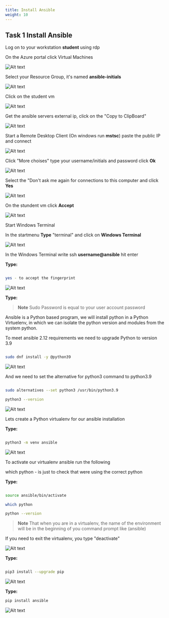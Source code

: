 ```yaml
---
title: Install Ansible
weight: 10
---
```


## Task 1 Install Ansible

Log on to your workstation __student__ using rdp

On the Azure portal click Virtual Machines

![Alt text](images/000_azure_portal.png?raw=true "Azure Portal")

Select your Resource Group, it's named __ansible-initials__

![Alt text](images/000_azure_portal_resourcegroup.png?raw=true "Azure Portal")

Click on the student vm

![Alt text](images/000_azure_portal_vm.png?raw=true "Azure Portal VMs")

Get the ansible servers external ip, click on the "Copy to ClipBoard"

![Alt text](images/000_azure_portal_vm_ip.png?raw=true "Azure Portal VM ip")

Start a Remote Desktop Client (On windows run __mstsc__) paste the public IP and connect

![Alt text](images/000_azure_portal_vm_mstsc.png?raw=true "mstsc")

Click "More choises" type your username/initials and password click __Ok__

![Alt text](images/000_azure_portal_vm_mstsc_login.png?raw=true "mstsc login")

Select the "Don't ask me again for connections to this computer and click __Yes__

![Alt text](images/000_azure_portal_vm_mstsc_login_yes.png?raw=true "mstsc login")

On the stundent vm click __Accept__

![Alt text](images/000_student_accept.png?raw=true "Student accept")

Start Windows Terminal

In the startmenu __Type__ "terminal" and click on __Windows Terminal__

![Alt text](images/000_student_start_winterm.png?raw=true "Student start winterminal")

In the Windows Terminal write ssh __username@ansible__ hit enter

__Type:__

```bash

yes - to accept the fingerprint

```

![Alt text](images/000_azure_ssh.png?raw=true "ssh")

__Type:__

> **Note**
> Sudo Password is equal to your user account password

Ansible is a Python based program, we will install python in a Python Virtuelenv, in which we can isolate the python version and modules from the system python.

To meet ansible 2.12 requirements we need to upgrade Python to version 3.9

```bash

sudo dnf install -y @python39

```

![Alt text](images/000_install_python.png?raw=true "install python")

And we need to set the alternative for python3 command to python3.9

```bash

sudo alternatives --set python3 /usr/bin/python3.9

python3 --version

```

![Alt text](images/000_default_python.png?raw=true "default python")

Lets create a Python virtualenv for our ansible installation

__Type:__

```bash

python3 -m venv ansible

```

![Alt text](images/003_create_virtualenv.png?raw=true "create virtualenv Ansible")

To activate our virtualenv ansible run the following

which python - is just to check that were using the correct python

__Type:__

```bash

source ansible/bin/activate

which python

python --version

```

> **Note**
> That when you are in a virtualenv, the name of the environment will be in the beginning of you command prompt like (ansible)

If you need to exit the virtualenv, you type "deactivate"

![Alt text](images/003_activate_virtualenv.png?raw=true "active virtualenv Ansible")

__Type:__

```bash

pip3 install --upgrade pip

```

![Alt text](images/002_install_pip3_upgrade.png?raw=true "Upgrade PIP")

__Type:__

```bash
pip install ansible
```

![Alt text](images/003_install_ansible.png?raw=true "Install Ansible")
